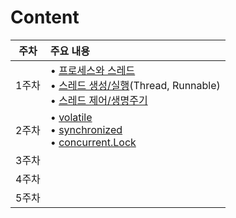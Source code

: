 # Content
| 주차 | 주요 내용                                                                                                                                   |
|:---:|:----------------------------------------------------------------------------------------------------------------------------------------|
| 1주차 | • [프로세스와 스레드](./process-and-thread.md)<br>• [스레드 생성/실행](./thread-detail.md)(Thread, Runnable)<br>• [스레드 제어/생명주기](./thread-lifecycle.md) |
| 2주차 | • [volatile](./volatile.md)<br>• [synchronized](./synchronized.md)<br>• [concurrent.Lock](./concurrentLock.md)                               |
| 3주차 |                                                                                                                                         |
| 4주차 |                                                                                                                                         |
| 5주차 |                                                                                                                                         |